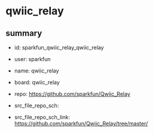 # qwiic_relay
 
## summary 
* id: sparkfun_qwiic_relay_qwiic_relay
* user: sparkfun
* name: qwiic_relay
* board: qwiic_relay
* repo: https://github.com/sparkfun/Qwiic_Relay



* src_file_repo_sch: 
* src_file_repo_sch_link: https://github.com/sparkfun/Qwiic_Relay/tree/master/






